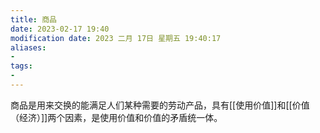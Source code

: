 ```yaml
---
title: 商品
date: 2023-02-17 19:40
modification date: 2023 二月 17日 星期五 19:40:17
aliases: 
- 
tags: 
- 
---
```


商品是用来交换的能满足人们某种需要的劳动产品，具有[[使用价值]]和[[价值（经济）]]两个因素，是使用价值和价值的矛盾统一体。